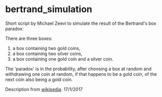 # bertrand_simulation
Short script by Michael Zeevi to simulate the result of the Bertrand's box paradox:

There are three boxes:

1. a box containing two gold coins,
2. a box containing two silver coins,
3. a box containing one gold coin and a silver coin.

The 'paradox' is in the probability, after choosing a box at random and withdrawing
one coin at random, if that happens to be a gold coin, of the next coin also being
a gold coin.

Description from [wikipedia](https://en.wikipedia.org/wiki/Bertrand's_box_paradox).
17/1/2017  
